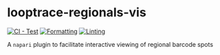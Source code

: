# looptrace-regionals-vis
[![CI - Test](https://github.com/gerlichlab/looptrace-regionals-vis/actions/workflows/tests.yaml/badge.svg)](https://github.com/gerlichlab/looptrace-regionals-vis/actions/workflows/tests.yaml)
[![Formatting](https://github.com/gerlichlab/looptrace-regionals-vis/actions/workflows/format.yaml/badge.svg)](https://github.com/gerlichlab/looptrace-regionals-vis/actions/workflows/format.yaml)
[![Linting](https://github.com/gerlichlab/looptrace-regionals-vis/actions/workflows/lint.yaml/badge.svg)](https://github.com/gerlichlab/looptrace-regionals-vis/actions/workflows/lint.yaml)

A `napari` plugin to facilitate interactive viewing of regional barcode spots
